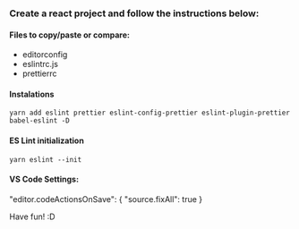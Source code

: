 ### Create a react project and follow the instructions below:

#### Files to copy/paste or compare:
* editorconfig
* eslintrc.js
* prettierrc

#### Instalations
``` yarn add eslint prettier eslint-config-prettier eslint-plugin-prettier babel-eslint -D ```

#### ES Lint initialization
```yarn eslint --init```

#### VS Code Settings:
"editor.codeActionsOnSave": { "source.fixAll": true }

Have fun! :D
